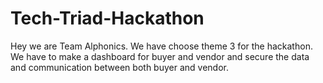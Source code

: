# Tech-Triad-Hackathon
Hey we are Team Alphonics. We have choose theme 3 for the hackathon. We have to make a dashboard for buyer and vendor and secure the data and communication between both buyer and vendor.
